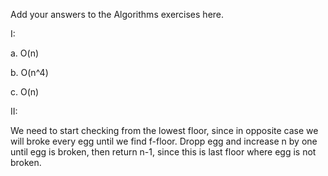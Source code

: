 Add your answers to the Algorithms exercises here.

I:

a. O(n)

b. O(n^4)

c. O(n)


II:

We need to start checking from the lowest floor, since in opposite case we 
will broke every egg until we find f-floor. 
Dropp egg and increase n by one until egg is broken,
then return n-1, since this is last floor where egg is not broken.
